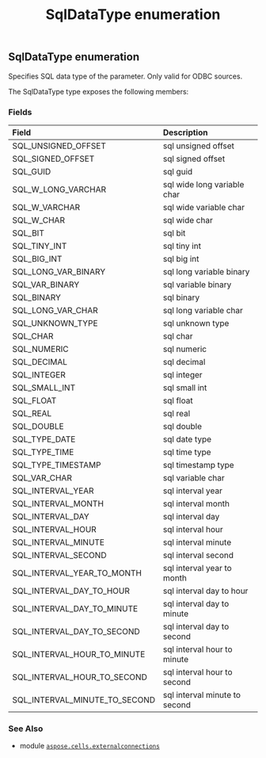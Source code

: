 ﻿---
title: SqlDataType enumeration
second_title: Aspose.Cells for Python via .NET API References
description: 
type: docs
weight: 150
url: /aspose.cells.externalconnections/sqldatatype/
is_root: false
---

## SqlDataType enumeration

Specifies SQL data type of the parameter. Only valid for ODBC sources.



The SqlDataType type exposes the following members:

### Fields
| Field | Description |
| :- | :- |
| SQL_UNSIGNED_OFFSET | sql unsigned offset |
| SQL_SIGNED_OFFSET | sql signed offset |
| SQL_GUID | sql guid |
| SQL_W_LONG_VARCHAR | sql wide long variable char |
| SQL_W_VARCHAR | sql wide variable char |
| SQL_W_CHAR | sql wide char |
| SQL_BIT | sql bit |
| SQL_TINY_INT | sql tiny int |
| SQL_BIG_INT | sql big int |
| SQL_LONG_VAR_BINARY | sql long variable binary |
| SQL_VAR_BINARY | sql variable binary |
| SQL_BINARY | sql binary |
| SQL_LONG_VAR_CHAR | sql long variable char |
| SQL_UNKNOWN_TYPE | sql unknown type |
| SQL_CHAR | sql char |
| SQL_NUMERIC | sql numeric |
| SQL_DECIMAL | sql decimal |
| SQL_INTEGER | sql integer |
| SQL_SMALL_INT | sql small int |
| SQL_FLOAT | sql float |
| SQL_REAL | sql real |
| SQL_DOUBLE | sql double |
| SQL_TYPE_DATE | sql date type |
| SQL_TYPE_TIME | sql time type |
| SQL_TYPE_TIMESTAMP | sql timestamp type |
| SQL_VAR_CHAR | sql variable char |
| SQL_INTERVAL_YEAR | sql interval year |
| SQL_INTERVAL_MONTH | sql interval month |
| SQL_INTERVAL_DAY | sql interval day |
| SQL_INTERVAL_HOUR | sql interval hour |
| SQL_INTERVAL_MINUTE | sql interval minute |
| SQL_INTERVAL_SECOND | sql interval second |
| SQL_INTERVAL_YEAR_TO_MONTH | sql interval year to month |
| SQL_INTERVAL_DAY_TO_HOUR | sql interval day to hour |
| SQL_INTERVAL_DAY_TO_MINUTE | sql interval day to minute |
| SQL_INTERVAL_DAY_TO_SECOND | sql interval day to second |
| SQL_INTERVAL_HOUR_TO_MINUTE | sql interval hour to minute |
| SQL_INTERVAL_HOUR_TO_SECOND | sql interval hour to second |
| SQL_INTERVAL_MINUTE_TO_SECOND | sql interval minute to second |



### See Also
* module [`aspose.cells.externalconnections`](..)
